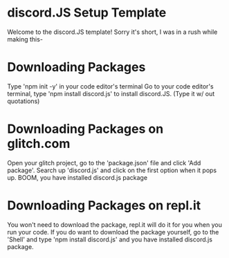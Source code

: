 # discord.JS Setup Template
Welcome to the discord.JS template! Sorry it's short, I was in a rush while making this-

# Downloading Packages
Type 'npm init -y' in your code editor's terminal
 Go to your code editor's terminal, type 'npm install discord.js' to install discord.JS. (Type it w/ out quotations)
 
# Downloading Packages on glitch.com
Open your glitch project, go to the 'package.json' file and click 'Add package'. Search up 'discord.js' and click on the first option when it pops up. BOOM, you have installed discord.js package

# Downloading Packages on repl.it
You won't need to download the package, repl.it will do it for you when you run your code. If you do want to download the package yourself, go to the 'Shell' and type 'npm install discord.js' and you have installed discord.js package.
